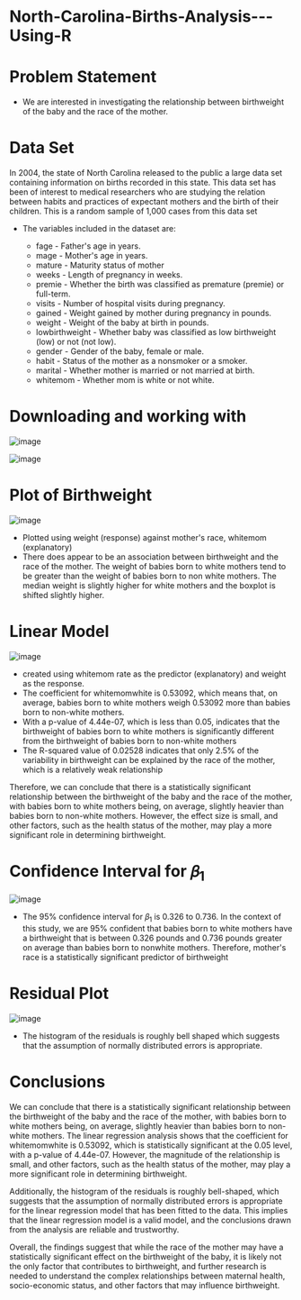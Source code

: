 # North-Carolina-Births-Analysis---Using-R

# Problem Statement 

- We are interested in investigating the relationship between birthweight of the baby and the race of the mother.

# Data Set

In 2004, the state of North Carolina released to the public a large data set containing information on births recorded in this state. This data set has been of interest to medical researchers who are studying the relation between habits and practices of expectant mothers and the birth of their children. This is a random sample of 1,000 cases from this data set

- The variables included in the dataset are:

    - fage - Father's age in years.
    - mage - Mother's age in years.
    - mature - Maturity status of mother
    - weeks - Length of pregnancy in weeks.
    - premie - Whether the birth was classified as premature (premie) or full-term.
    - visits - Number of hospital visits during pregnancy.
    - gained - Weight gained by mother during pregnancy in pounds.
    - weight - Weight of the baby at birth in pounds.
    - lowbirthweight - Whether baby was classified as low birthweight (low) or not (not low).
    - gender - Gender of the baby, female or male.
    - habit - Status of the mother as a nonsmoker or a smoker.
    - marital - Whether mother is married or not married at birth.
    - whitemom - Whether mom is white or not white.

# Downloading and working with 

![image](https://user-images.githubusercontent.com/126027138/221380927-e1ff6758-edd1-4725-9b0f-e78da8b5f2ca.png)

![image](https://user-images.githubusercontent.com/126027138/221380952-866bda92-ea9c-4ae6-abb3-0a63b3885052.png)

# Plot of Birthweight

![image](https://user-images.githubusercontent.com/126027138/221381059-2da85949-6462-4977-9b9d-3e6ae406270a.png)

- Plotted using weight (response) against mother's race, whitemom (explanatory)
- There does appear to be an association between birthweight and the race of the mother. The weight of babies born to white mothers tend to be greater than the weight of babies born to non white mothers. The median weight is slightly higher for white mothers and the boxplot is shifted slightly higher.

# Linear Model 

![image](https://user-images.githubusercontent.com/126027138/221381235-ba5597cc-4b04-4fa7-a17b-35cd3af16c68.png)

- created using whitemom rate as the predictor (explanatory) and weight as the response.
- The coefficient for whitemomwhite is 0.53092, which means that, on average, babies born to white mothers weigh 0.53092 more than babies born to non-white mothers.
- With a p-value of 4.44e-07, which is less than 0.05, indicates that the birthweight of babies born to white mothers is significantly different from the birthweight of babies born to non-white mothers
- The R-squared value of 0.02528 indicates that only 2.5% of the variability in birthweight can be explained by the race of the mother, which is a relatively weak relationship

Therefore, we can conclude that there is a statistically significant relationship between the birthweight of the baby and the race of the mother, with babies born to white mothers being, on average, slightly heavier than babies born to non-white mothers. However, the effect size is small, and other factors, such as the health status of the mother, may play a more significant role in determining birthweight.

# Confidence Interval for 𝛽<sub>1</sub>

![image](https://user-images.githubusercontent.com/126027138/221381675-770b6d5a-4451-465c-831d-1c239e1d51c2.png)

- The 95% confidence interval for 𝛽<sub>1</sub> is 0.326 to 0.736. In the context of this study, we are 95% confident that babies born to white mothers have a birthweight that is between 0.326 pounds and 0.736 pounds greater on average than babies born to nonwhite mothers. Therefore, mother's race is a statistically significant predictor of birthweight

# Residual Plot

![image](https://user-images.githubusercontent.com/126027138/221381864-3ba1304f-d3bc-4e88-a6ba-ee1453fd0d99.png)

- The histogram of the residuals is roughly bell shaped which suggests that the assumption of normally distributed errors is appropriate. 

# Conclusions

We can conclude that there is a statistically significant relationship between the birthweight of the baby and the race of the mother, with babies born to white mothers being, on average, slightly heavier than babies born to non-white mothers. The linear regression analysis shows that the coefficient for whitemomwhite is 0.53092, which is statistically significant at the 0.05 level, with a p-value of 4.44e-07. However, the magnitude of the relationship is small, and other factors, such as the health status of the mother, may play a more significant role in determining birthweight.

Additionally, the histogram of the residuals is roughly bell-shaped, which suggests that the assumption of normally distributed errors is appropriate for the linear regression model that has been fitted to the data. This implies that the linear regression model is a valid model, and the conclusions drawn from the analysis are reliable and trustworthy.

Overall, the findings suggest that while the race of the mother may have a statistically significant effect on the birthweight of the baby, it is likely not the only factor that contributes to birthweight, and further research is needed to understand the complex relationships between maternal health, socio-economic status, and other factors that may influence birthweight.

